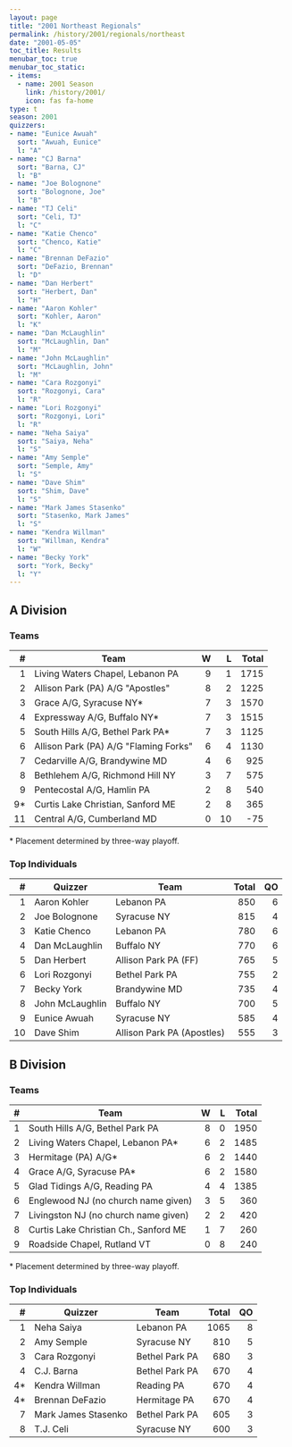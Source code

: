 ```yaml
---
layout: page
title: "2001 Northeast Regionals"
permalink: /history/2001/regionals/northeast
date: "2001-05-05"
toc_title: Results
menubar_toc: true
menubar_toc_static:
- items:
  - name: 2001 Season
    link: /history/2001/
    icon: fas fa-home
type: t
season: 2001
quizzers:
- name: "Eunice Awuah"
  sort: "Awuah, Eunice"
  l: "A"
- name: "CJ Barna"
  sort: "Barna, CJ"
  l: "B"
- name: "Joe Bolognone"
  sort: "Bolognone, Joe"
  l: "B"
- name: "TJ Celi"
  sort: "Celi, TJ"
  l: "C"
- name: "Katie Chenco"
  sort: "Chenco, Katie"
  l: "C"
- name: "Brennan DeFazio"
  sort: "DeFazio, Brennan"
  l: "D"
- name: "Dan Herbert"
  sort: "Herbert, Dan"
  l: "H"
- name: "Aaron Kohler"
  sort: "Kohler, Aaron"
  l: "K"
- name: "Dan McLaughlin"
  sort: "McLaughlin, Dan"
  l: "M"
- name: "John McLaughlin"
  sort: "McLaughlin, John"
  l: "M"
- name: "Cara Rozgonyi"
  sort: "Rozgonyi, Cara"
  l: "R"
- name: "Lori Rozgonyi"
  sort: "Rozgonyi, Lori"
  l: "R"
- name: "Neha Saiya"
  sort: "Saiya, Neha"
  l: "S"
- name: "Amy Semple"
  sort: "Semple, Amy"
  l: "S"
- name: "Dave Shim"
  sort: "Shim, Dave"
  l: "S"
- name: "Mark James Stasenko"
  sort: "Stasenko, Mark James"
  l: "S"
- name: "Kendra Willman"
  sort: "Willman, Kendra"
  l: "W"
- name: "Becky York"
  sort: "York, Becky"
  l: "Y"
---
```


## A Division

### Teams

|    # | Team                                  |    W |    L | Total |
| ---: | ------------------------------------- | ---: | ---: | ----: |
|    1 | Living Waters Chapel, Lebanon PA      |    9 |    1 |  1715 |
|    2 | Allison Park (PA) A/G "Apostles"      |    8 |    2 |  1225 |
|    3 | Grace A/G, Syracuse NY*               |    7 |    3 |  1570 |
|    4 | Expressway A/G, Buffalo NY*           |    7 |    3 |  1515 |
|    5 | South Hills A/G, Bethel Park PA*      |    7 |    3 |  1125 |
|    6 | Allison Park (PA) A/G "Flaming Forks" |    6 |    4 |  1130 |
|    7 | Cedarville A/G, Brandywine MD         |    4 |    6 |   925 |
|    8 | Bethlehem A/G, Richmond Hill NY       |    3 |    7 |   575 |
|    9 | Pentecostal A/G, Hamlin PA            |    2 |    8 |   540 |
|   9* | Curtis Lake Christian, Sanford ME     |    2 |    8 |   365 |
|   11 | Central A/G, Cumberland MD            |    0 |   10 |   -75 |

\* Placement determined by three-way playoff.

### Top Individuals

|    # | Quizzer         | Team                       | Total |   QO |
| ---: | --------------- | -------------------------- | ----: | ---: |
|    1 | Aaron Kohler    | Lebanon PA                 |   850 |    6 |
|    2 | Joe Bolognone   | Syracuse NY                |   815 |    4 |
|    3 | Katie Chenco    | Lebanon PA                 |   780 |    6 |
|    4 | Dan McLaughlin  | Buffalo NY                 |   770 |    6 |
|    5 | Dan Herbert     | Allison Park PA (FF)       |   765 |    5 |
|    6 | Lori Rozgonyi   | Bethel Park PA             |   755 |    2 |
|    7 | Becky York      | Brandywine MD              |   735 |    4 |
|    8 | John McLaughlin | Buffalo NY                 |   700 |    5 |
|    9 | Eunice Awuah    | Syracuse NY                |   585 |    4 |
|   10 | Dave Shim       | Allison Park PA (Apostles) |   555 |    3 |

## B Division

### Teams

|    # | Team                                  |    W |    L | Total |
| ---: | ------------------------------------- | ---: | ---: | ----: |
|    1 | South Hills A/G, Bethel Park PA       |    8 |    0 |  1950 |
|    2 | Living Waters Chapel, Lebanon PA*     |    6 |    2 |  1485 |
|    3 | Hermitage (PA) A/G*                   |    6 |    2 |  1440 |
|    4 | Grace A/G, Syracuse PA*               |    6 |    2 |  1580 |
|    5 | Glad Tidings A/G, Reading PA          |    4 |    4 |  1385 |
|    6 | Englewood NJ (no church name given)   |    3 |    5 |   360 |
|    7 | Livingston NJ (no church name given)  |    2 |    2 |   420 |
|    8 | Curtis Lake Christian Ch., Sanford ME |    1 |    7 |   260 |
|    9 | Roadside Chapel, Rutland VT           |    0 |    8 |   240 |

\* Placement determined by three-way playoff.

### Top Individuals

|    # | Quizzer             | Team           | Total |   QO |
| ---: | ------------------- | -------------- | ----: | ---: |
|    1 | Neha Saiya          | Lebanon PA     |  1065 |    8 |
|    2 | Amy Semple          | Syracuse NY    |   810 |    5 |
|    3 | Cara Rozgonyi       | Bethel Park PA |   680 |    3 |
|    4 | C.J. Barna          | Bethel Park PA |   670 |    4 |
|   4* | Kendra Willman      | Reading PA     |   670 |    4 |
|   4* | Brennan DeFazio     | Hermitage PA   |   670 |    4 |
|    7 | Mark James Stasenko | Bethel Park PA |   605 |    3 |
|    8 | T.J. Celi           | Syracuse NY    |   600 |    3 |